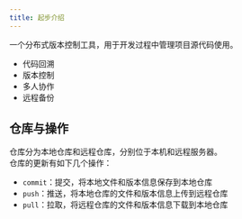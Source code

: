 ```yaml
---
title: 起步介绍
---
```


一个分布式版本控制工具，用于开发过程中管理项目源代码使用。  
- 代码回溯
- 版本控制
- 多人协作
- 远程备份

## 仓库与操作

仓库分为本地仓库和远程仓库，分别位于本机和远程服务器。  
仓库的更新有如下几个操作：
- `commit`：提交，将本地文件和版本信息保存到本地仓库
- `push`：推送，将本地仓库的文件和版本信息上传到远程仓库
- `pull`：拉取，将远程仓库的文件和版本信息下载到本地仓库